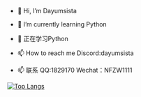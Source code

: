 - 👋 Hi, I’m Dayumsista

- 🌱 I’m currently learning Python
- 🌱 正在学习Python

- 📫 How to reach me Discord:dayumsista
- 📫 联系 QQ:1829170 Wechat：NFZW1111

[![Top Langs](https://github-readme-stats.vercel.app/api/top-langs/?username=dayumsista)](https://github.com/anuraghazra/github-readme-stats)

